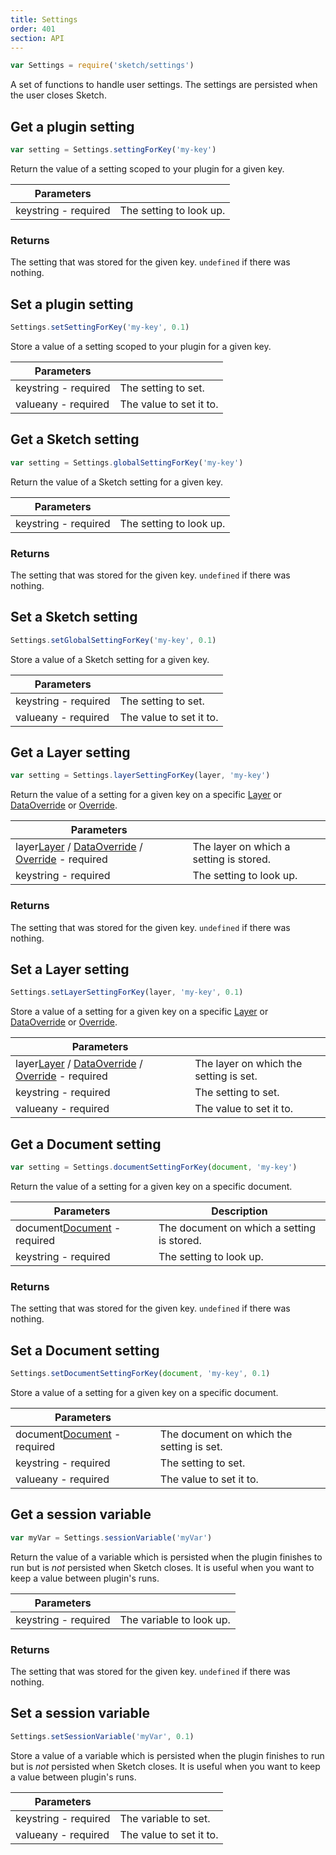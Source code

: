 ```yaml
---
title: Settings
order: 401
section: API
---
```


```js
var Settings = require('sketch/settings')
```

A set of functions to handle user settings. The settings are persisted when the user closes Sketch.

## Get a plugin setting

```js
var setting = Settings.settingForKey('my-key')
```

Return the value of a setting scoped to your plugin for a given key.

| Parameters                                         |                         |
| -------------------------------------------------- | ----------------------- |
| key<span class="arg-type">string - required</span> | The setting to look up. |

### Returns

The setting that was stored for the given key. `undefined` if there was nothing.

## Set a plugin setting

```js
Settings.setSettingForKey('my-key', 0.1)
```

Store a value of a setting scoped to your plugin for a given key.

| Parameters                                         |                         |
| -------------------------------------------------- | ----------------------- |
| key<span class="arg-type">string - required</span> | The setting to set.     |
| value<span class="arg-type">any - required</span>  | The value to set it to. |

## Get a Sketch setting

```js
var setting = Settings.globalSettingForKey('my-key')
```

Return the value of a Sketch setting for a given key.

| Parameters                                         |                         |
| -------------------------------------------------- | ----------------------- |
| key<span class="arg-type">string - required</span> | The setting to look up. |

### Returns

The setting that was stored for the given key. `undefined` if there was nothing.

## Set a Sketch setting

```js
Settings.setGlobalSettingForKey('my-key', 0.1)
```

Store a value of a Sketch setting for a given key.

| Parameters                                         |                         |
| -------------------------------------------------- | ----------------------- |
| key<span class="arg-type">string - required</span> | The setting to set.     |
| value<span class="arg-type">any - required</span>  | The value to set it to. |

## Get a Layer setting

```js
var setting = Settings.layerSettingForKey(layer, 'my-key')
```

Return the value of a setting for a given key on a specific [Layer](#layer) or [DataOverride](#dataoverride) or [Override](#override).

| Parameters                                                                                                            |                                         |
| --------------------------------------------------------------------------------------------------------------------- | --------------------------------------- |
| layer<span class="arg-type">[Layer](#layer) / [DataOverride](#dataoverride) / [Override](#override) - required</span> | The layer on which a setting is stored. |
| key<span class="arg-type">string - required</span>                                                                    | The setting to look up.                 |

### Returns

The setting that was stored for the given key. `undefined` if there was nothing.

## Set a Layer setting

```js
Settings.setLayerSettingForKey(layer, 'my-key', 0.1)
```

Store a value of a setting for a given key on a specific [Layer](#layer) or [DataOverride](#dataoverride) or [Override](#override).

| Parameters                                                                                                            |                                        |
| --------------------------------------------------------------------------------------------------------------------- | -------------------------------------- |
| layer<span class="arg-type">[Layer](#layer) / [DataOverride](#dataoverride) / [Override](#override) - required</span> | The layer on which the setting is set. |
| key<span class="arg-type">string - required</span>                                                                    | The setting to set.                    |
| value<span class="arg-type">any - required</span>                                                                     | The value to set it to.                |

## Get a Document setting

```js
var setting = Settings.documentSettingForKey(document, 'my-key')
```

Return the value of a setting for a given key on a specific document.

| Parameters                                                             | Description                                |
| ---------------------------------------------------------------------- | ------------------------------------------ |
| document<span class="arg-type">[Document](#document) - required</span> | The document on which a setting is stored. |
| key<span class="arg-type">string - required</span>                     | The setting to look up.                    |

### Returns

The setting that was stored for the given key. `undefined` if there was nothing.

## Set a Document setting

```js
Settings.setDocumentSettingForKey(document, 'my-key', 0.1)
```

Store a value of a setting for a given key on a specific document.

| Parameters                                                             |                                           |
| ---------------------------------------------------------------------- | ----------------------------------------- |
| document<span class="arg-type">[Document](#document) - required</span> | The document on which the setting is set. |
| key<span class="arg-type">string - required</span>                     | The setting to set.                       |
| value<span class="arg-type">any - required</span>                      | The value to set it to.                   |

## Get a session variable

```js
var myVar = Settings.sessionVariable('myVar')
```

Return the value of a variable which is persisted when the plugin finishes to run but is _not_ persisted when Sketch closes. It is useful when you want to keep a value between plugin's runs.

| Parameters                                         |                          |
| -------------------------------------------------- | ------------------------ |
| key<span class="arg-type">string - required</span> | The variable to look up. |

### Returns

The setting that was stored for the given key. `undefined` if there was nothing.

## Set a session variable

```js
Settings.setSessionVariable('myVar', 0.1)
```

Store a value of a variable which is persisted when the plugin finishes to run but is _not_ persisted when Sketch closes. It is useful when you want to keep a value between plugin's runs.

| Parameters                                         |                         |
| -------------------------------------------------- | ----------------------- |
| key<span class="arg-type">string - required</span> | The variable to set.    |
| value<span class="arg-type">any - required</span>  | The value to set it to. |
